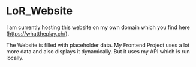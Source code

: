# LoR_Website

I am currently hosting this website on my own domain which you find here (https://whattheplay.ch/).

The Website is filled with placeholder data. 
My Frontend Project uses a lot more data and also displays it dynamically.
But it uses my API which is run locally.
